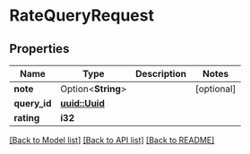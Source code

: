 # RateQueryRequest

## Properties

Name | Type | Description | Notes
------------ | ------------- | ------------- | -------------
**note** | Option<**String**> |  | [optional]
**query_id** | [**uuid::Uuid**](uuid::Uuid.md) |  | 
**rating** | **i32** |  | 

[[Back to Model list]](../README.md#documentation-for-models) [[Back to API list]](../README.md#documentation-for-api-endpoints) [[Back to README]](../README.md)


